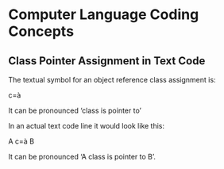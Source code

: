 ﻿Computer Language Coding Concepts
=================================

Class Pointer Assignment in Text Code
-------------------------------------

The textual symbol for an object reference class assignment is:

c=à

It can be pronounced ‘class is pointer to’

In an actual text code line it would look like this:

A  c=à  B

It can be pronounced ‘A class is pointer to B’.
